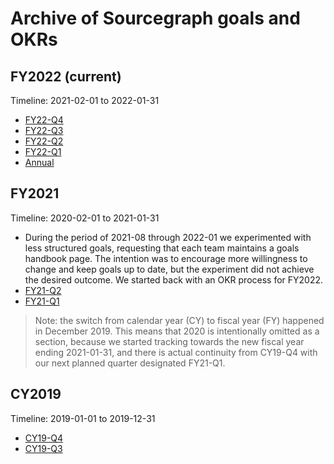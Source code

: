 # Archive of Sourcegraph goals and OKRs

## FY2022 (current)

Timeline: 2021-02-01 to 2022-01-31

- [FY22-Q4](2022_Q4.md)
- [FY22-Q3](2022_q3.md)
- [FY22-Q2](2022_q2.md)
- [FY22-Q1](2022_q1.md)
- [Annual](2022_annual.md)

## FY2021

Timeline: 2020-02-01 to 2021-01-31

- During the period of 2021-08 through 2022-01 we experimented with less structured goals, requesting that each team maintains a goals handbook page. The intention was to encourage more willingness to change and keep goals up to date, but the experiment did not achieve the desired outcome. We started back with an OKR process for FY2022.
- [FY21-Q2](2021_q2.md)
- [FY21-Q1](2021_q1.md)

> Note: the switch from calendar year (CY) to fiscal year (FY) happened in December 2019. This means that 2020 is intentionally omitted as a section, because we started tracking towards the new fiscal year ending 2021-01-31, and there is actual continuity from CY19-Q4 with our next planned quarter designated FY21-Q1.

## CY2019

Timeline: 2019-01-01 to 2019-12-31

- [CY19-Q4](2019_q4.md)
- [CY19-Q3](2019_q3.md)
